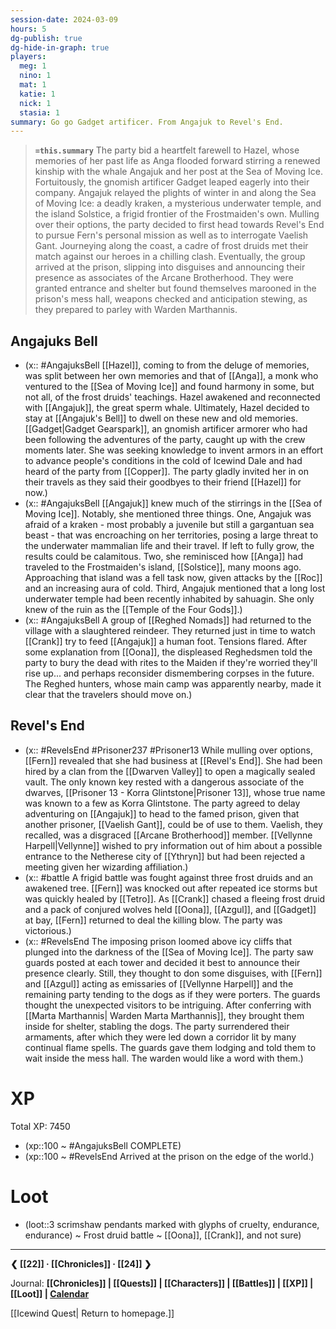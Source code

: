 ```yaml
---
session-date: 2024-03-09
hours: 5
dg-publish: true
dg-hide-in-graph: true
players:
  meg: 1
  nino: 1
  mat: 1
  katie: 1
  nick: 1
  stasia: 1
summary: Go go Gadget artificer. From Angajuk to Revel's End.
---
```


> **`=this.summary`**
> The party bid a heartfelt farewell to Hazel, whose memories of her past life as Anga flooded forward stirring a renewed kinship with the whale Angajuk and her post at the Sea of Moving Ice. Fortuitously, the gnomish artificer Gadget leaped eagerly into their company. Angajuk relayed the plights of winter in and along the Sea of Moving Ice: a deadly kraken, a mysterious underwater temple, and the island Solstice, a frigid frontier of the Frostmaiden's own. Mulling over their options, the party decided to first head towards Revel's End to pursue Fern's personal mission as well as to interrogate Vaelish Gant. Journeying along the coast, a cadre of frost druids met their match against our heroes in a chilling clash. Eventually, the group arrived at the prison, slipping into disguises and announcing their presence as associates of the Arcane Brotherhood. They were granted entrance and shelter but found themselves marooned in the prison's mess hall, weapons checked and anticipation stewing, as they prepared to parley with Warden Marthannis.

## Angajuks Bell
- (x:: #AngajuksBell [[Hazel]], coming to from the deluge of memories, was split between her own memories and that of [[Anga]], a monk who ventured to the [[Sea of Moving Ice]] and found harmony in some, but not all, of the frost druids' teachings. Hazel awakened and reconnected with [[Angajuk]], the great sperm whale. Ultimately, Hazel decided to stay at [[Angajuk's Bell]] to dwell on these new and old memories. [[Gadget|Gadget Gearspark]], an gnomish artificer armorer who had been following the adventures of the party, caught up with the crew moments later. She was seeking knowledge to invent armors in an effort to advance people's conditions in the cold of Icewind Dale and had heard of the party from [[Copper]]. The party gladly invited her in on their travels as they said their goodbyes to their friend [[Hazel]] for now.)
- (x:: #AngajuksBell [[Angajuk]] knew much of the stirrings in the [[Sea of Moving Ice]]. Notably, she mentioned three things. One, Angajuk was afraid of a kraken - most probably a juvenile but still a gargantuan sea beast - that was encroaching on her territories, posing a large threat to the underwater mammalian life and their travel. If left to fully grow, the results could be calamitous. Two, she reminisced how [[Anga]] had traveled to the Frostmaiden's island, [[Solstice]], many moons ago. Approaching that island was a fell task now, given attacks by the [[Roc]] and an increasing aura of cold. Third, Angajuk mentioned that a long lost underwater temple had been recently inhabited by sahuagin. She only knew of the ruin as the [[Temple of the Four Gods]].)
- (x:: #AngajuksBell A group of [[Reghed Nomads]] had returned to the village with a slaughtered reindeer. They returned just in time to watch [[Crank]] try to feed [[Angajuk]] a human foot. Tensions flared. After some explanation from [[Oona]], the displeased Reghedsmen told the party to bury the dead with rites to the Maiden if they're worried they'll rise up... and perhaps reconsider dismembering corpses in the future. The Reghed hunters, whose main camp was apparently nearby, made it clear that the travelers should move on.)

## Revel's End
- (x:: #RevelsEnd #Prisoner237 #Prisoner13 While mulling over options, [[Fern]] revealed that she had business at [[Revel's End]]. She had been hired by a clan from the [[Dwarven Valley]] to open a magically sealed vault. The only known key rested with a dangerous associate of the dwarves, [[Prisoner 13 - Korra Glintstone|Prisoner 13]], whose true name was known to a few as Korra Glintstone. The party agreed to delay adventuring on [[Angajuk]] to head to the famed prison, given that another prisoner, [[Vaelish Gant]], could be of use to them. Vaelish, they recalled, was a disgraced [[Arcane Brotherhood]] member. [[Vellynne Harpell|Vellynne]] wished to pry information out of him about a possible entrance to the Netherese city of [[Ythryn]] but had been rejected a meeting given her wizarding affiliation.)
- (x:: #battle A frigid battle was fought against three frost druids and an awakened tree. [[Fern]] was knocked out after repeated ice storms but was quickly healed by [[Tetro]]. As [[Crank]] chased a fleeing frost druid and a pack of conjured wolves held [[Oona]], [[Azgul]], and [[Gadget]] at bay, [[Fern]] returned to deal the killing blow. The party was victorious.)
- (x:: #RevelsEnd The imposing prison loomed above icy cliffs that plunged into the darkness of the [[Sea of Moving Ice]]. The party saw guards posted at each tower and decided it best to announce their presence clearly. Still, they thought to don some disguises, with [[Fern]] and [[Azgul]] acting as emissaries of [[Vellynne Harpell]] and the remaining party tending to the dogs as if they were porters. The guards thought the unexpected visitors to be intriguing. After conferring with [[Marta Marthannis| Warden Marta Marthannis]], they brought them inside for shelter, stabling the dogs. The party surrendered their armaments, after which they were led down a corridor lit by many continual flame spells. The guards gave them lodging and told them to wait inside the mess hall. The warden would like a word with them.)

# XP
Total XP: 7450
- (xp::100 ~ #AngajuksBell COMPLETE)
- (xp::100 ~ #RevelsEnd Arrived at the prison on the edge of the world.)


# Loot
- (loot::3 scrimshaw pendants marked with glyphs of cruelty, endurance, endurance) ~ Frost druid battle ~ [[Oona]], [[Crank]], and not sure)


---
**❮ [[22]] · [[Chronicles]] ·  [[24]] ❯**

Journal: **[[Chronicles]] | [[Quests]] |  [[Characters]] | [[Battles]] | [[XP]] | [[Loot]] | [Calendar](https://app.fantasy-calendar.com/calendars/38f9e3f5098bac1f655a4fb4241f35eb)**

[[Icewind Quest| Return to homepage.]]


